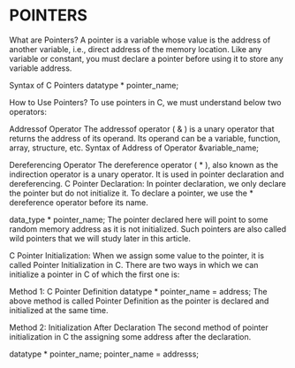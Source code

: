 # POINTERS
What are Pointers? A pointer is a variable whose value is the address of another variable, i.e., direct address of the memory location. Like any variable or constant, you must declare a pointer before using it to store any variable address.

Syntax of C Pointers datatype * pointer_name;

How to Use Pointers? To use pointers in C, we must understand below two operators:

Addressof Operator The addressof operator ( & ) is a unary operator that returns the address of its operand. Its operand can be a variable, function, array, structure, etc.
Syntax of Address of Operator &variable_name;

Dereferencing Operator The dereference operator ( * ), also known as the indirection operator is a unary operator. It is used in pointer declaration and dereferencing.
C Pointer Declaration: In pointer declaration, we only declare the pointer but do not initialize it. To declare a pointer, we use the * dereference operator before its name.

data_type * pointer_name; The pointer declared here will point to some random memory address as it is not initialized. Such pointers are also called wild pointers that we will study later in this article.

C Pointer Initialization: When we assign some value to the pointer, it is called Pointer Initialization in C. There are two ways in which we can initialize a pointer in C of which the first one is:

Method 1: C Pointer Definition datatype * pointer_name = address; The above method is called Pointer Definition as the pointer is declared and initialized at the same time.

Method 2: Initialization After Declaration The second method of pointer initialization in C the assigning some address after the declaration.

datatype * pointer_name; pointer_name = addresss;
